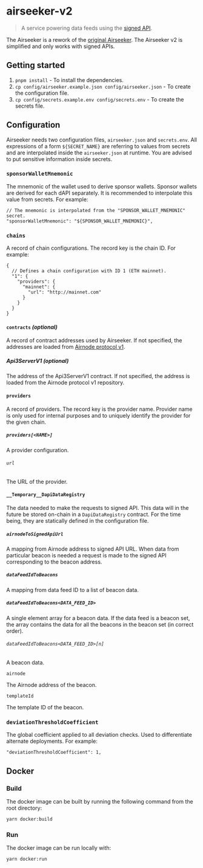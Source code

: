 # airseeker-v2

> A service powering data feeds using the [signed API](https://github.com/api3dao/signed-api).

The Airseeker is a rework of the [original Airseeker](https://github.com/api3dao/airseeker). The Airseeker v2 is
simplified and only works with signed APIs.

## Getting started

1. `pnpm install` - To install the dependencies.
2. `cp config/airseeker.example.json config/airseeker.json` - To create the configuration file.
3. `cp config/secrets.example.env config/secrets.env` - To create the secrets file.

## Configuration

Airseeker needs two configuration files, `airseeker.json` and `secrets.env`. All expressions of a form `${SECRET_NAME}`
are referring to values from secrets and are interpolated inside the `airseeker.json` at runtime. You are advised to put
sensitive information inside secrets.

### `sponsorWalletMnemonic`

The mnemonic of the wallet used to derive sponsor wallets. Sponsor wallets are derived for each dAPI separately. It is
recommended to interpolate this value from secrets. For example:

```jsonc
// The mnemonic is interpolated from the "SPONSOR_WALLET_MNEMONIC" secret.
"sponsorWalletMnemonic": "${SPONSOR_WALLET_MNEMONIC}",
```

### `chains`

A record of chain configurations. The record key is the chain ID. For example:

```jsonc
{
  // Defines a chain configuration with ID 1 (ETH mainnet).
  "1": {
    "providers": {
      "mainnet": {
        "url": "http://mainnet.com"
      }
    }
  }
}
```

#### `contracts` _(optional)_

A record of contract addresses used by Airseeker. If not specified, the addresses are loaded from
[Airnode protocol v1](https://github.com/api3dao/airnode-protocol-v1).

##### Api3ServerV1 _(optional)_

The address of the Api3ServerV1 contract. If not specified, the address is loaded from the Airnode protocol v1
repository.

#### `providers`

A record of providers. The record key is the provider name. Provider name is only used for internal purposes and to
uniquely identify the provider for the given chain.

##### `providers[<NAME>]`

A provider configuration.

###### `url`

The URL of the provider.

#### `__Temporary__DapiDataRegistry`

The data needed to make the requests to signed API. This data will in the future be stored on-chain in a
`DapiDataRegistry` contract. For the time being, they are statically defined in the configuration file.

##### `airnodeToSignedApiUrl`

A mapping from Airnode address to signed API URL. When data from particular beacon is needed a request is made to the
signed API corresponding to the beacon address.

##### `dataFeedIdToBeacons`

A mapping from data feed ID to a list of beacon data.

##### `dataFeedIdToBeacons<DATA_FEED_ID>`

A single element array for a beacon data. If the data feed is a beacon set, the array contains the data for all the
beacons in the beacon set (in correct order).

###### `dataFeedIdToBeacons<DATA_FEED_ID>[n]`

A beacon data.

`airnode`

The Airnode address of the beacon.

`templateId`

The template ID of the beacon.

### `deviationThresholdCoefficient`

The global coefficient applied to all deviation checks. Used to differentiate alternate deployments. For example:

```jsonc
"deviationThresholdCoefficient": 1,
```

## Docker

### Build

The docker image can be built by running the following command from the root directory:

```sh
yarn docker:build
```

### Run

The docker image can be run locally with:

```sh
yarn docker:run
```

